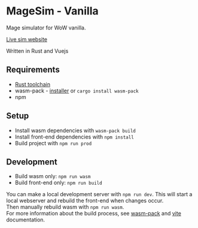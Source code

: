 # MageSim - Vanilla

Mage simulator for WoW vanilla.

[Live sim website](https://cheesehyvel.github.io/magesim-vanilla/)

Written in Rust and Vuejs

## Requirements

* [Rust toolchain](https://www.rust-lang.org/tools/install)
* wasm-pack - [installer](https://rustwasm.github.io/wasm-pack/installer/) or `cargo install wasm-pack`
* npm

## Setup
* Install wasm dependencies with `wasm-pack build`
* Install front-end dependencies with `npm install`
* Build project with `npm run prod`

## Development
* Build wasm only: `npm run wasm`
* Build front-end only: `npm run build`

You can make a local development server with `npm run dev`. This will start a local webserver and rebuild the front-end when changes occur.  
Then manually rebuild wasm with `npm run wasm`.  
For more information about the build process, see [wasm-pack](https://rustwasm.github.io/wasm-pack/book/) and [vite](https://vite.dev/guide/) documentation.